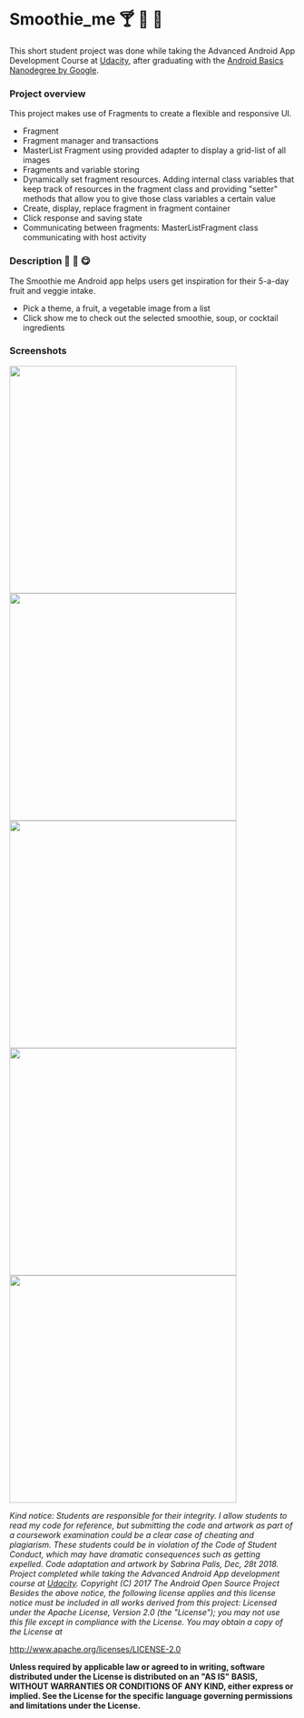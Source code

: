 # Smoothie_me :cocktail: :pineapple: :strawberry:

This short student project was done while taking the Advanced Android App Development Course at [Udacity](https://www.udacity.com), after graduating with the [Android Basics Nanodegree by Google](https://confirm.udacity.com/XAF5RDPS).

### Project overview

This project makes use of Fragments to create a flexible and responsive UI.
* Fragment
* Fragment manager and transactions
* MasterList Fragment using provided adapter to display a grid-list of all images
* Fragments and variable storing
* Dynamically set fragment resources. Adding internal class variables that keep track of resources in the fragment class and  providing "setter" methods that allow you to give those class variables a certain value
* Create, display, replace fragment in fragment container
* Click response and saving state
* Communicating between fragments: MasterListFragment class communicating with host activity


### Description :pear: :banana: :yum: 

The Smoothie me Android app helps users get inspiration for their 5-a-day fruit and veggie intake. 

* Pick a theme, a fruit, a vegetable image from a list
* Click show me to check out the selected smoothie, soup, or cocktail ingredients

### Screenshots

<img src="https://user-images.githubusercontent.com/39020690/50524537-44669a80-0aa4-11e9-826d-a05b3df59ded.png" width="400">
<img src="https://user-images.githubusercontent.com/39020690/50524538-44ff3100-0aa4-11e9-9bd5-bc45be5b08f6.png" width="400">
<img src="https://user-images.githubusercontent.com/39020690/50524547-53e5e380-0aa4-11e9-87ff-cd307647372d.png" width="400">
<img src="https://user-images.githubusercontent.com/39020690/50524549-5a745b00-0aa4-11e9-9988-a2b2bbdb0f6c.png" width="400">
<img src="https://user-images.githubusercontent.com/39020690/50524550-5a745b00-0aa4-11e9-986b-8b0cdaf4fb68.png" width="400">


*Kind notice: Students are responsible for their integrity. I allow students to read my code for reference, but submitting the code and artwork as part of a coursework examination could be a clear case of cheating and plagiarism. These students could be in violation of the Code of Student Conduct, which may have dramatic consequences such as getting expelled. Code adaptation and artwork by Sabrina Palis, Dec, 28t 2018. Project completed while taking the Advanced Android App development course at [Udacity](https://github.com/udacity/Android_Me).
Copyright (C) 2017 The Android Open Source Project
Besides the above notice, the following license applies and this license notice must be included in all works derived from this project:
Licensed under the Apache License, Version 2.0 (the "License");
you may not use this file except in compliance with the License.
You may obtain a copy of the License at*

http://www.apache.org/licenses/LICENSE-2.0

**Unless required by applicable law or agreed to in writing, software distributed under the License is distributed on an "AS IS" BASIS, WITHOUT WARRANTIES OR CONDITIONS OF ANY KIND, either express or implied. See the License for the specific language governing permissions and limitations under the License.**
